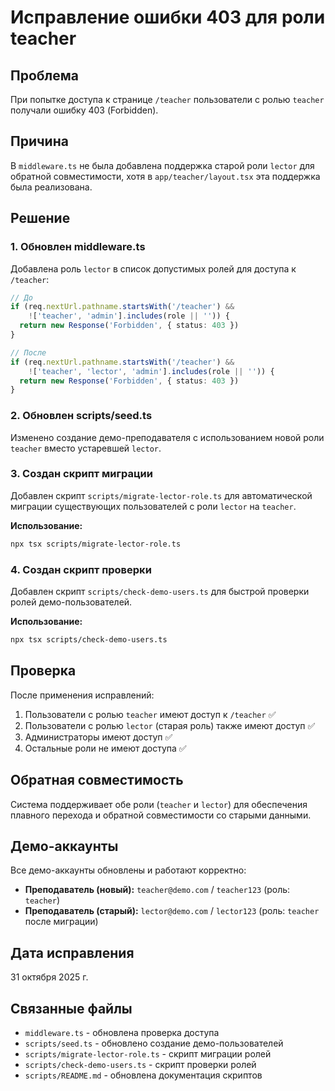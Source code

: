 # Исправление ошибки 403 для роли teacher

## Проблема

При попытке доступа к странице `/teacher` пользователи с ролью `teacher` получали ошибку 403 (Forbidden).

## Причина

В `middleware.ts` не была добавлена поддержка старой роли `lector` для обратной совместимости, хотя в `app/teacher/layout.tsx` эта поддержка была реализована.

## Решение

### 1. Обновлен middleware.ts

Добавлена роль `lector` в список допустимых ролей для доступа к `/teacher`:

```typescript
// До
if (req.nextUrl.pathname.startsWith('/teacher') && 
    !['teacher', 'admin'].includes(role || '')) {
  return new Response('Forbidden', { status: 403 })
}

// После
if (req.nextUrl.pathname.startsWith('/teacher') && 
    !['teacher', 'lector', 'admin'].includes(role || '')) {
  return new Response('Forbidden', { status: 403 })
}
```

### 2. Обновлен scripts/seed.ts

Изменено создание демо-преподавателя с использованием новой роли `teacher` вместо устаревшей `lector`.

### 3. Создан скрипт миграции

Добавлен скрипт `scripts/migrate-lector-role.ts` для автоматической миграции существующих пользователей с роли `lector` на `teacher`.

**Использование:**
```bash
npx tsx scripts/migrate-lector-role.ts
```

### 4. Создан скрипт проверки

Добавлен скрипт `scripts/check-demo-users.ts` для быстрой проверки ролей демо-пользователей.

**Использование:**
```bash
npx tsx scripts/check-demo-users.ts
```

## Проверка

После применения исправлений:

1. Пользователи с ролью `teacher` имеют доступ к `/teacher` ✅
2. Пользователи с ролью `lector` (старая роль) также имеют доступ ✅
3. Администраторы имеют доступ ✅
4. Остальные роли не имеют доступа ✅

## Обратная совместимость

Система поддерживает обе роли (`teacher` и `lector`) для обеспечения плавного перехода и обратной совместимости со старыми данными.

## Демо-аккаунты

Все демо-аккаунты обновлены и работают корректно:

- **Преподаватель (новый):** `teacher@demo.com` / `teacher123` (роль: `teacher`)
- **Преподаватель (старый):** `lector@demo.com` / `lector123` (роль: `teacher` после миграции)

## Дата исправления

31 октября 2025 г.

## Связанные файлы

- `middleware.ts` - обновлена проверка доступа
- `scripts/seed.ts` - обновлено создание демо-пользователей
- `scripts/migrate-lector-role.ts` - скрипт миграции ролей
- `scripts/check-demo-users.ts` - скрипт проверки ролей
- `scripts/README.md` - обновлена документация скриптов

